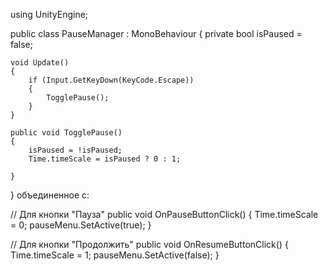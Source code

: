 
using UnityEngine;

public class PauseManager : MonoBehaviour
{
    private bool isPaused = false;

    void Update()
    {
        if (Input.GetKeyDown(KeyCode.Escape))
        {
            TogglePause();
        }
    }

    public void TogglePause()
    {
        isPaused = !isPaused;
        Time.timeScale = isPaused ? 0 : 1;
        
    }
}
 объединенное с:

// Для кнопки "Пауза"
public void OnPauseButtonClick()
{
    Time.timeScale = 0;
    pauseMenu.SetActive(true);
}

// Для кнопки "Продолжить"
public void OnResumeButtonClick()
{
    Time.timeScale = 1;
    pauseMenu.SetActive(false);
}
